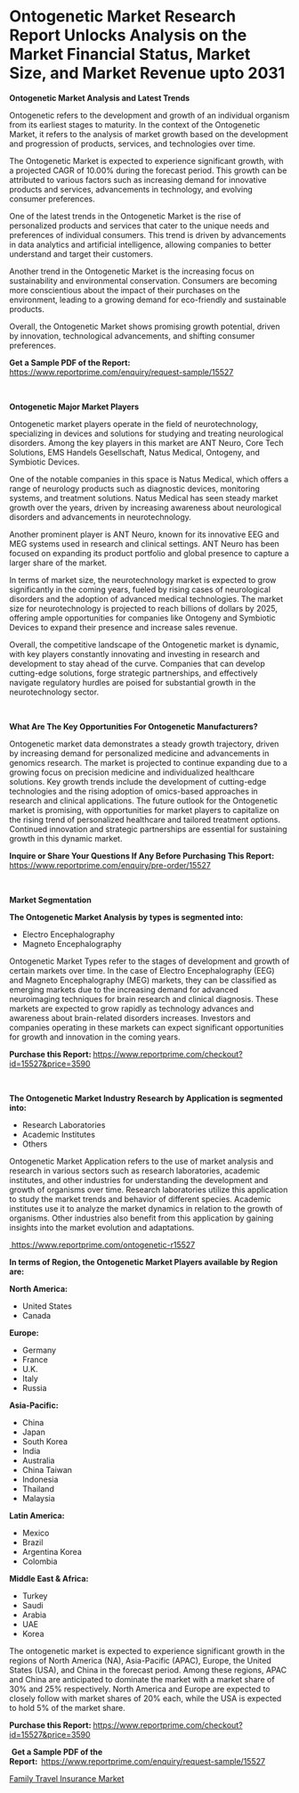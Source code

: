 <p><h1>Ontogenetic Market Research Report Unlocks Analysis on the Market Financial Status, Market Size, and Market Revenue upto 2031</h1></p><p><strong>Ontogenetic Market Analysis and Latest Trends</strong></p>
<p><p>Ontogenetic refers to the development and growth of an individual organism from its earliest stages to maturity. In the context of the Ontogenetic Market, it refers to the analysis of market growth based on the development and progression of products, services, and technologies over time.</p><p>The Ontogenetic Market is expected to experience significant growth, with a projected CAGR of 10.00% during the forecast period. This growth can be attributed to various factors such as increasing demand for innovative products and services, advancements in technology, and evolving consumer preferences.</p><p>One of the latest trends in the Ontogenetic Market is the rise of personalized products and services that cater to the unique needs and preferences of individual consumers. This trend is driven by advancements in data analytics and artificial intelligence, allowing companies to better understand and target their customers.</p><p>Another trend in the Ontogenetic Market is the increasing focus on sustainability and environmental conservation. Consumers are becoming more conscientious about the impact of their purchases on the environment, leading to a growing demand for eco-friendly and sustainable products.</p><p>Overall, the Ontogenetic Market shows promising growth potential, driven by innovation, technological advancements, and shifting consumer preferences.</p></p>
<p><strong>Get a Sample PDF of the Report:&nbsp;</strong> <a href="https://www.reportprime.com/enquiry/request-sample/15527">https://www.reportprime.com/enquiry/request-sample/15527</a></p>
<p>&nbsp;</p>
<p><strong>Ontogenetic Major Market Players</strong></p>
<p><p>Ontogenetic market players operate in the field of neurotechnology, specializing in devices and solutions for studying and treating neurological disorders. Among the key players in this market are ANT Neuro, Core Tech Solutions, EMS Handels Gesellschaft, Natus Medical, Ontogeny, and Symbiotic Devices.</p><p>One of the notable companies in this space is Natus Medical, which offers a range of neurology products such as diagnostic devices, monitoring systems, and treatment solutions. Natus Medical has seen steady market growth over the years, driven by increasing awareness about neurological disorders and advancements in neurotechnology.</p><p>Another prominent player is ANT Neuro, known for its innovative EEG and MEG systems used in research and clinical settings. ANT Neuro has been focused on expanding its product portfolio and global presence to capture a larger share of the market.</p><p>In terms of market size, the neurotechnology market is expected to grow significantly in the coming years, fueled by rising cases of neurological disorders and the adoption of advanced medical technologies. The market size for neurotechnology is projected to reach billions of dollars by 2025, offering ample opportunities for companies like Ontogeny and Symbiotic Devices to expand their presence and increase sales revenue.</p><p>Overall, the competitive landscape of the Ontogenetic market is dynamic, with key players constantly innovating and investing in research and development to stay ahead of the curve. Companies that can develop cutting-edge solutions, forge strategic partnerships, and effectively navigate regulatory hurdles are poised for substantial growth in the neurotechnology sector.</p></p>
<p>&nbsp;</p>
<p><strong>What Are The Key Opportunities For Ontogenetic Manufacturers?</strong></p>
<p><p>Ontogenetic market data demonstrates a steady growth trajectory, driven by increasing demand for personalized medicine and advancements in genomics research. The market is projected to continue expanding due to a growing focus on precision medicine and individualized healthcare solutions. Key growth trends include the development of cutting-edge technologies and the rising adoption of omics-based approaches in research and clinical applications. The future outlook for the Ontogenetic market is promising, with opportunities for market players to capitalize on the rising trend of personalized healthcare and tailored treatment options. Continued innovation and strategic partnerships are essential for sustaining growth in this dynamic market.</p></p>
<p><strong>Inquire or Share Your Questions If Any Before Purchasing This Report:</strong> <a href="https://www.reportprime.com/enquiry/pre-order/15527">https://www.reportprime.com/enquiry/pre-order/15527</a></p>
<p>&nbsp;</p>
<p><strong>Market Segmentation</strong></p>
<p><strong>The Ontogenetic Market Analysis by types is segmented into:</strong></p>
<p><ul><li>Electro Encephalography</li><li>Magneto Encephalography</li></ul></p>
<p><p>Ontogenetic Market Types refer to the stages of development and growth of certain markets over time. In the case of Electro Encephalography (EEG) and Magneto Encephalography (MEG) markets, they can be classified as emerging markets due to the increasing demand for advanced neuroimaging techniques for brain research and clinical diagnosis. These markets are expected to grow rapidly as technology advances and awareness about brain-related disorders increases. Investors and companies operating in these markets can expect significant opportunities for growth and innovation in the coming years.</p></p>
<p><strong>Purchase this Report:&nbsp;</strong><a href="https://www.reportprime.com/checkout?id=15527&price=3590">https://www.reportprime.com/checkout?id=15527&price=3590</a></p>
<p>&nbsp;</p>
<p><strong>The Ontogenetic Market Industry Research by Application is segmented into:</strong></p>
<p><ul><li>Research Laboratories</li><li>Academic Institutes</li><li>Others</li></ul></p>
<p><p>Ontogenetic Market Application refers to the use of market analysis and research in various sectors such as research laboratories, academic institutes, and other industries for understanding the development and growth of organisms over time. Research laboratories utilize this application to study the market trends and behavior of different species. Academic institutes use it to analyze the market dynamics in relation to the growth of organisms. Other industries also benefit from this application by gaining insights into the market evolution and adaptations.</p></p>
<p><a href="https://www.reportprime.com/ontogenetic-r15527">&nbsp;https://www.reportprime.com/ontogenetic-r15527</a></p>
<p><strong>In terms of Region, the Ontogenetic Market Players available by Region are:</strong></p>
<p>
    <p> <strong> North America: </strong>
        <ul>
            <li>United States</li>
            <li>Canada</li>
        </ul>
        </p> 
    <p> <strong> Europe: </strong>
        <ul>
            <li>Germany</li>
            <li>France</li>
            <li>U.K.</li>
            <li>Italy</li>
            <li>Russia</li>
        </ul>
        </p> 
    <p> <strong> Asia-Pacific: </strong>
        <ul>
            <li>China</li>
            <li>Japan</li>
            <li>South Korea</li>
            <li>India</li>
            <li>Australia</li>
            <li>China Taiwan</li>
            <li>Indonesia</li>
            <li>Thailand</li>
            <li>Malaysia</li>
        </ul>
        </p> 
    <p> <strong> Latin America: </strong>
        <ul>
            <li>Mexico</li>
            <li>Brazil</li>
            <li>Argentina Korea</li>
            <li>Colombia</li>
        </ul>
        </p> 
    <p> <strong> Middle East & Africa: </strong>
        <ul>
            <li>Turkey</li>
            <li>Saudi</li>
            <li>Arabia</li>
            <li>UAE</li>
            <li>Korea</li>
        </ul>
    </p>
    </p>
<p><p>The ontogenetic market is expected to experience significant growth in the regions of North America (NA), Asia-Pacific (APAC), Europe, the United States (USA), and China in the forecast period. Among these regions, APAC and China are anticipated to dominate the market with a market share of 30% and 25% respectively. North America and Europe are expected to closely follow with market shares of 20% each, while the USA is expected to hold 5% of the market share.</p></p>
<p><strong>Purchase this Report: </strong><a href="https://www.reportprime.com/checkout?id=15527&price=3590">https://www.reportprime.com/checkout?id=15527&price=3590</a></p>
<p>&nbsp;<strong>Get a Sample PDF of the Report:&nbsp;&nbsp;</strong><a href="https://www.reportprime.com/enquiry/request-sample/15527">https://www.reportprime.com/enquiry/request-sample/15527</a></p>
<p><strong></strong></p>
<p><p><a href="https://github.com/nathandecarvalho/Market-Research-Report-List-4/blob/main/family-travel-insurance-market.md">Family Travel Insurance Market</a></p></p>